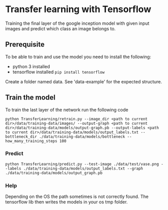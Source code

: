 # Transfer learning with Tensorflow
Training the final layer of the google inception model with given input images and predict which class an image belongs to.

## Prerequisite

To be able to train and use the model you need to install the following:
- python 3 installed
- tensorflow installed `pip install tensorflow`

Create a folder named data. See 'data-example' for the expected structure.

## Train the model

To train the last layer of the network run the following code
```
python TransferLearning/retrain.py --image_dir <path to current dir>/data/training-data/images/ --output-graph <path to current dir>/data/training-data/models/output-graph.pb --output-labels <path to current dir>/data/training-data/models/output_labels.txt --bottleneck_dir ./data/training-data/models/bottleneck --how_many_training_steps 100
```

### Predict

```
python TransferLearning/predict.py --test-image ./data/test/vase.png --labels ./data/training-data/models/output_labels.txt --graph ./data/training-data/models/output_graph.pb
```

### Help

Depending on the OS the path sometimes is not correctly found. The tensorflow lib then writes the models in your os tmp folder.